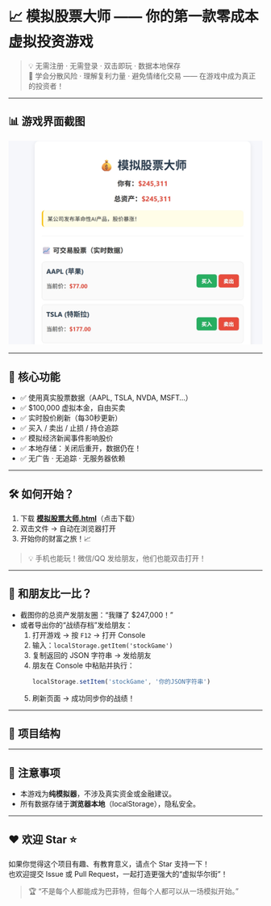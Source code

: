 # 📈 模拟股票大师 —— 你的第一款零成本虚拟投资游戏

> 💡 无需注册 · 无需登录 · 双击即玩 · 数据本地保存  
> 🎯 学会分散风险 · 理解复利力量 · 避免情绪化交易 —— 在游戏中成为真正的投资者！

---

## 📊 游戏界面截图

![模拟股票大师 - 实时交易界面](https://raw.githubusercontent.com/jianlang829/gp/main/images/Sample.jpg)

---

## 🚀 核心功能

- ✅ 使用真实股票数据（AAPL, TSLA, NVDA, MSFT…）
- ✅ $100,000 虚拟本金，自由买卖
- ✅ 实时股价刷新（每30秒更新）
- ✅ 买入 / 卖出 / 止损 / 持仓追踪
- ✅ 模拟经济新闻事件影响股价
- ✅ 本地存储：关闭后重开，数据仍在！
- ✅ 无广告 · 无追踪 · 无服务器依赖

---

## 🛠 如何开始？

1. 下载 [**模拟股票大师.html**](https://github.com/jianlang829/gp/releases/tag/v1.0/sim-stock-game.html)（点击下载）  
2. 双击文件 → 自动在浏览器打开  
3. 开始你的财富之旅！📈

> 💡 手机也能玩！微信/QQ 发给朋友，他们也能双击打开！

---

## 🤝 和朋友比一比？

- 截图你的总资产发朋友圈：“我赚了 $247,000！”
- 或者导出你的“战绩存档”发给朋友：
  1. 打开游戏 → 按 `F12` → 打开 Console
  2. 输入：`localStorage.getItem('stockGame')`
  3. 复制返回的 JSON 字符串 → 发给朋友
  4. 朋友在 Console 中粘贴并执行：
     ```javascript
     localStorage.setItem('stockGame', '你的JSON字符串')
     ```
  5. 刷新页面 → 成功同步你的战绩！

---

## 📁 项目结构

---

## 📌 注意事项

- 本游戏为**纯模拟器**，不涉及真实资金或金融建议。
- 所有数据存储于**浏览器本地**（localStorage），隐私安全。

---

## ❤️ 欢迎 Star ⭐

如果你觉得这个项目有趣、有教育意义，请点个 Star 支持一下！  
也欢迎提交 Issue 或 Pull Request，一起打造更强大的“虚拟华尔街”！

> 🏆 “不是每个人都能成为巴菲特，但每个人都可以从一场模拟开始。”